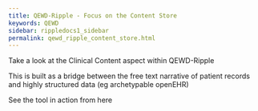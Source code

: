 ```yaml
---
title: QEWD-Ripple - Focus on the Content Store
keywords: QEWD
sidebar: rippledocs1_sidebar
permalink: qewd_ripple_content_store.html
---
```





Take a look at the Clinical Content aspect within QEWD-Ripple

This is built as a bridge between the free text narrative of patient records and highly structured data (eg archetypable openEHR)

See the tool in action from here


